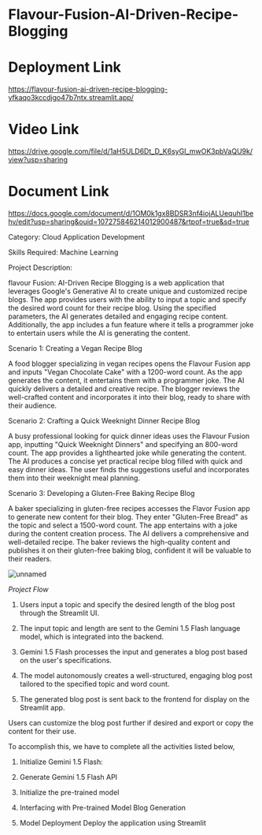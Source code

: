# Flavour-Fusion-AI-Driven-Recipe-Blogging

# Deployment Link
https://flavour-fusion-ai-driven-recipe-blogging-yfkaqo3kccdjgo47b7ntx.streamlit.app/
# Video Link
https://drive.google.com/file/d/1aH5ULD6Dt_D_K6syGI_mwOK3pbVaQU9k/view?usp=sharing
# Document Link
https://docs.google.com/document/d/1OM0k1gx8BDSR3nf4iojALUequhI1behv/edit?usp=sharing&ouid=107275846214012900487&rtpof=true&sd=true

Category: Cloud Application Development

Skills Required: Machine Learning

Project Description:

flavour Fusion: AI-Driven Recipe Blogging is a web application that leverages Google's Generative AI to create unique and customized recipe blogs. The app provides users with the ability to input a topic and specify the desired word count for their recipe blog. Using the specified parameters, the AI generates detailed and engaging recipe content. Additionally, the app includes a fun feature where it tells a programmer joke to entertain users while the AI is generating the content.

Scenario 1: Creating a Vegan Recipe Blog

A food blogger specializing in vegan recipes opens the Flavour Fusion app and inputs "Vegan Chocolate Cake" with a 1200-word count. As the app generates the content, it entertains them with a programmer joke. The AI quickly delivers a detailed and creative recipe. The blogger reviews the well-crafted content and incorporates it into their blog, ready to share with their audience.

Scenario 2: Crafting a Quick Weeknight Dinner Recipe Blog

A busy professional looking for quick dinner ideas uses the Flavour Fusion app, inputting "Quick Weeknight Dinners" and specifying an 800-word count. The app provides a lighthearted joke while generating the content. The AI produces a concise yet practical recipe blog filled with quick and easy dinner ideas. The user finds the suggestions useful and incorporates them into their weeknight meal planning.

Scenario 3: Developing a Gluten-Free Baking Recipe Blog

A baker specializing in gluten-free recipes accesses the Flavor Fusion app to generate new content for their blog. They enter "Gluten-Free Bread" as the topic and select a 1500-word count. The app entertains with a joke during the content creation process. The AI delivers a comprehensive and well-detailed recipe. The baker reviews the high-quality content and publishes it on their gluten-free baking blog, confident it will be valuable to their readers.


![unnamed](https://github.com/user-attachments/assets/92a4144e-65a4-4a6d-a749-f03c80eafab2)

*Project Flow*

1. Users input a topic and specify the desired length of the blog post through the Streamlit UI.

2. The input topic and length are sent to the Gemini 1.5 Flash language model, which is integrated into the backend.

3. Gemini 1.5 Flash processes the input and generates a blog post based on the user's specifications.

4. The model autonomously creates a well-structured, engaging blog post tailored to the specified topic and word count.

5. The generated blog post is sent back to the frontend for display on the Streamlit app.

Users can customize the blog post further if desired and export or copy the content for their use.

To accomplish this, we have to complete all the activities listed below,

1. Initialize Gemini 1.5 Flash:

2. Generate Gemini 1.5 Flash  API

3. Initialize the pre-trained model

4. Interfacing with Pre-trained Model
    Blog Generation

5. Model Deployment
    Deploy the application using Streamlit
